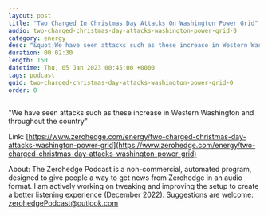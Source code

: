 ```yaml
---
layout: post
title: "Two Charged In Christmas Day Attacks On Washington Power Grid"
audio: two-charged-christmas-day-attacks-washington-power-grid-0
category: energy
desc: "&quot;We have seen attacks such as these increase in Western Washington and throughout the country&quot;"
duration: 00:02:30
length: 150
datetime: Thu, 05 Jan 2023 00:45:00 +0000
tags: podcast
guid: two-charged-christmas-day-attacks-washington-power-grid-0
order: 0
---
```

&quot;We have seen attacks such as these increase in Western Washington and throughout the country&quot;

Link: [https://www.zerohedge.com/energy/two-charged-christmas-day-attacks-washington-power-grid](https://www.zerohedge.com/energy/two-charged-christmas-day-attacks-washington-power-grid)

About: The Zerohedge Podcast is a non-commercial, automated program, designed to give people a way to get news from Zerohedge in an audio format.  I am actively working on tweaking and improving the setup to create a better listening experience (December 2022).  Suggestions are welcome: [zerohedgePodcast@outlook.com](mailto:zerohedgePodcast@outlook.com)